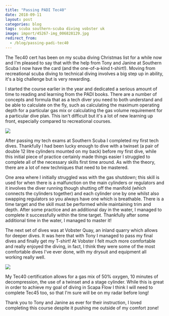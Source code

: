 ```yaml
---
title: "Passing PADI Tec40"
date: 2018-09-11
layout: post
categories: blog
tags: scuba southern-scuba diving vobster uk
image: import/45267-img_006828129.jpg
redirect_from:
  - /blog/passing-padi-tec40
---
```


The Tec40 cert has been on my scuba diving Christmas list for a while now and I'm pleased to say that with the help from Tony and Janine at Southern Scuba I now have the card (and the one-of-a-kind t-shirt!). Moving from recreational scuba diving to technical diving involves a big step up in ability, it's a big challenge but is very rewarding.

I started the course earlier in the year and dedicated a serious amount of time to reading and learning from the PADI books. There are a number of concepts and formula that as a tech diver you need to both understand and be able to calculate on the fly, such as calculating the maximum operating depth for a particular gas mix or calculating the gas volume requirement for a particular dive plan. This isn't difficult but it's a lot of new learning up front, especially compared to recreational courses.

![][photo-1]

After passing my tech exams at Southern Scuba I completed my first tech dives. Thankfully I had been lucky enough to dive with a twinset (a pair of double 12 litre cylinders mounted on my back) before my first dive, while this initial piece of practice certainly made things easier I struggled to complete all of the necessary skills first time around. As with the theory, there are a lot of new techniques that need to be mastered.

One area where I initially struggled was with the gas shutdown; this skill is used for when there is a malfunction on the main cylinders or regulators and it involves the diver running though shutting off the manifold (which connects the cylinders together) and each cylinder one by one whilst also swapping regulators so you always have one which is breathable. There is a time target and the skill must be performed while maintaining trim and depth. After some practice and an additional day in the water, I managed to complete it successfully within the time target. Thankfully after some additional time in the water, I managed to master it!

The next set of dives was at Vobster Quay, an inland quarry which allows for deeper dives. It was here that with Tony I managed to pass my final dives and finally get my T-shirt! At Vobster I felt much more comfortable and really enjoyed the diving, in fact, I think they were some of the most comfortable dives I've ever done, with my drysuit and equipment all working really well.

![][photo-3]

My Tec40 certification allows for a gas mix of 50% oxygen, 10 minutes of decompression, the use of a twinset and a stage cylinder. While this is great in order to achieve my goal of diving in Scapa Flow I think I will need to complete Tec45 too, so that I'm sure will be on my radar before long!

Thank you to Tony and Janine as ever for their instruction, I loved completing this course despite it pushing me outside of my comfort zone!

[photo-1]: /assets/img/import/e31a7-img_9047.jpg
[photo-2]: /assets/img/import/45267-img_006828129.jpg
[photo-3]: /assets/img/import/46c90-36401617_987924868048801_3167733922071052288_n.jpg
